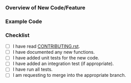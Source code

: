 ### Overview of New Code/Feature


### Example Code


### Checklist

- [ ] I have read [CONTRIBUTING.rst](https://github.com/samirelanduk/inferi/blob/master/.github/CONTRIBUTING.rst).
- [ ] I have documented any new functions.
- [ ] I have added unit tests for the new code.
- [ ] I have added an integration test (if appropriate).
- [ ] I have run all tests.
- [ ] I am requesting to merge into the appropriate branch.
